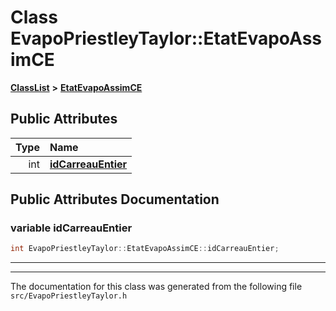 

# Class EvapoPriestleyTaylor::EtatEvapoAssimCE



[**ClassList**](annotated.md) **>** [**EtatEvapoAssimCE**](classEvapoPriestleyTaylor_1_1EtatEvapoAssimCE.md)


























## Public Attributes

| Type | Name |
| ---: | :--- |
|  int | [**idCarreauEntier**](#variable-idcarreauentier)  <br> |












































## Public Attributes Documentation




### variable idCarreauEntier 

```C++
int EvapoPriestleyTaylor::EtatEvapoAssimCE::idCarreauEntier;
```




<hr>

------------------------------
The documentation for this class was generated from the following file `src/EvapoPriestleyTaylor.h`


